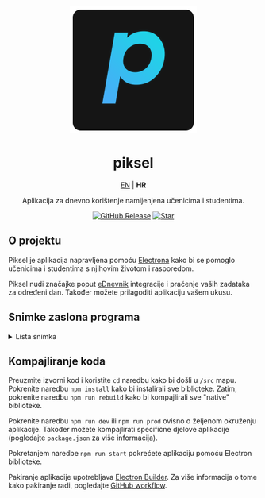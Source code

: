 <div align="center">
    <img src="./media/logo.png" />
    <h1>
        piksel
    </h1>
    <a href="https://github.com/cryy/piksel">EN</a> | <b>HR</b>
    <p>
         Aplikacija za dnevno korištenje namijenjena učenicima i studentima. 
    </p>

[![GitHub Release](https://img.shields.io/github/v/release/cryy/piksel?style=for-the-badge)](https://github.com/cryy/piksel/releases/latest)
[![Star](https://img.shields.io/github/stars/cryy/piksel?style=for-the-badge)](https://github.com/cryy/piksel/)

</div>

## O projektu
Piksel je aplikacija napravljena pomoću [Electrona](https://github.com/electron/electron) kako bi se pomoglo učenicima i studentima s njihovim životom i rasporedom.

Piksel nudi značajke poput [eDnevnik](https://ocjene.skole.hr/) integracije i praćenje vaših zadataka za određeni dan. Također možete prilagoditi aplikaciju vašem ukusu.

## Snimke zaslona programa
<details>
<summary>Lista snimka</summary>

![Snimka 1](./media/screenshots_hr/1.png)
![Snimka 2](./media/screenshots_hr/2.png)
![Snimka 3](./media/screenshots_hr/3.png)
![Snimka 4](./media/screenshots_hr/4.png)

</details>

## Kompajliranje koda
Preuzmite izvorni kod i koristite `cd` naredbu kako bi došli u `/src` mapu. Pokrenite naredbu `npm install` kako bi instalirali sve biblioteke. Zatim, pokrenite naredbu `npm run rebuild` kako bi kompajlirali sve "native" biblioteke.

Pokrenite naredbu `npm run dev` ili `npm run prod` ovisno o željenom okruženju aplikacije. Također možete kompajlirati specifične djelove aplikacije (pogledajte `package.json` za više informacija).

Pokretanjem naredbe `npm run start` pokrećete aplikaciju pomoću Electron biblioteke.

Pakiranje aplikacije upotrebljava [Electron Builder](https://www.electron.build/). Za više informacija o tome kako pakiranje radi, pogledajte [GitHub workflow](https://github.com/cryy/piksel/blob/main/.github/workflows/node.js.yml).




